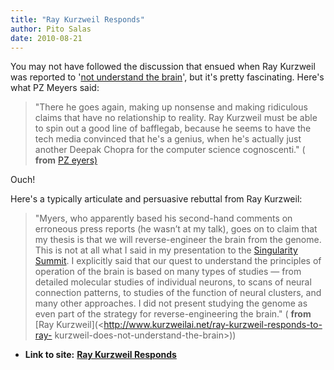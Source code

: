```yaml
---
title: "Ray Kurzweil Responds"
author: Pito Salas
date: 2010-08-21
---
```




You may not have followed the discussion that ensued when Ray Kurzweil was
reported to '[not understand the
brain](<http://scienceblogs.com/pharyngula/2010/08/ray_kurzweil_does_not_understa.php>)',
but it's pretty fascinating. Here's what PZ Meyers said:

> "There he goes again, making up nonsense and making ridiculous claims that
> have no relationship to reality. Ray Kurzweil must be able to spin out a
> good line of bafflegab, because he seems to have the tech media convinced
> that he's a genius, when he's actually just another Deepak Chopra for the
> computer science cognoscenti." ( **from** [PZ
> eyers)](<http://scienceblogs.com/pharyngula/2010/08/ray_kurzweil_does_not_understa.php>)

Ouch!

Here's a typically articulate and persuasive rebuttal from Ray Kurzweil:

> "Myers, who apparently based his second-hand comments on erroneous press
> reports (he wasn’t at my talk), goes on to claim that my thesis is that we
> will reverse-engineer the brain from the genome. This is not at all what I
> said in my presentation to the [Singularity
> Summit](<http://singularitysummit.com/>). I explicitly said that our quest
> to understand the principles of operation of the brain is based on many
> types of studies — from detailed molecular studies of individual neurons, to
> scans of neural connection patterns, to studies of the function of neural
> clusters, and many other approaches. I did not present studying the genome
> as even part of the strategy for reverse-engineering the brain." ( **from**
> [Ray Kurzweil](<http://www.kurzweilai.net/ray-kurzweil-responds-to-ray-
> kurzweil-does-not-understand-the-brain>))


* **Link to site:** **[Ray Kurzweil Responds](None)**

